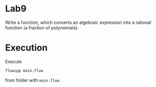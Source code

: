 # Lab9

Write a function, which converts an algebraic expression into a rational function (a fraction of polynomials).

# Execution

Execute

```Bash
flowcpp main.flow
```

from folder with `main.flow`.
